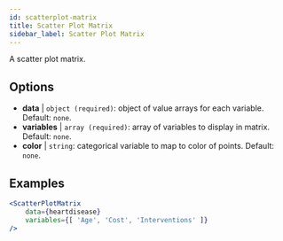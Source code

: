 ```yaml
---
id: scatterplot-matrix
title: Scatter Plot Matrix
sidebar_label: Scatter Plot Matrix
---
```


A scatter plot matrix.

## Options

* __data__ | `object (required)`: object of value arrays for each variable. Default: `none`.
* __variables__ | `array (required)`: array of variables to display in matrix. Default: `none`.
* __color__ | `string`: categorical variable to map to color of points. Default: `none`.


## Examples

```jsx live
<ScatterPlotMatrix
    data={heartdisease} 
    variables={[ 'Age', 'Cost', 'Interventions' ]}
/>
```

